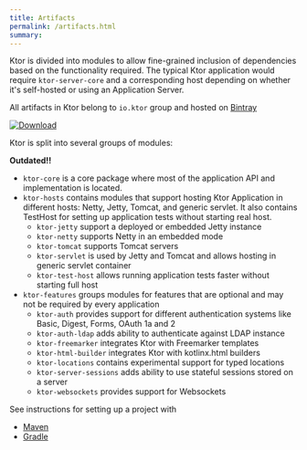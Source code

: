 ```yaml
---
title: Artifacts
permalink: /artifacts.html
summary:  
---
```


Ktor is divided into modules to allow fine-grained inclusion of dependencies based on the functionality required. 
The typical Ktor application would require `ktor-server-core` and a corresponding host depending on whether it's self-hosted
 or using an Application Server. 

All artifacts in Ktor belong to `io.ktor` group and hosted on [Bintray](https://bintray.com/kotlin/ktor)

[![Download](https://api.bintray.com/packages/kotlin/ktor/ktor/images/download.svg?version={{site.ktor_version}})](https://bintray.com/kotlin/ktor/ktor/{{site.ktor_version}})
    
Ktor is split into several groups of modules:

__Outdated!!__

* `ktor-core` is a core package where most of the application API and implementation is located. 
* `ktor-hosts` contains modules that support hosting Ktor Application in different hosts: Netty, Jetty, Tomcat, and 
generic servlet. It also contains TestHost for setting up application tests without starting real host.
  * `ktor-jetty` support a deployed or embedded Jetty instance
  * `ktor-netty` supports Netty in an embedded mode
  * `ktor-tomcat` supports Tomcat servers
  * `ktor-servlet` is used by Jetty and Tomcat and allows hosting in generic servlet container
  * `ktor-test-host` allows running application tests faster without starting full host
* `ktor-features` groups modules for features that are optional and may not be required by every application
  * `ktor-auth` provides support for different authentication systems like Basic, Digest, Forms, OAuth 1a and 2
  * `ktor-auth-ldap` adds ability to authenticate against LDAP instance
  * `ktor-freemarker` integrates Ktor with Freemarker templates
  * `ktor-html-builder` integrates Ktor with kotlinx.html builders
  * `ktor-locations` contains experimental support for typed locations
  * `ktor-server-sessions` adds ability to use stateful sessions stored on a server
  * `ktor-websockets` provides support for Websockets
  

See instructions for setting up a project with

* [Maven](getting-started-maven)
* [Gradle](getting-started-gradle)

